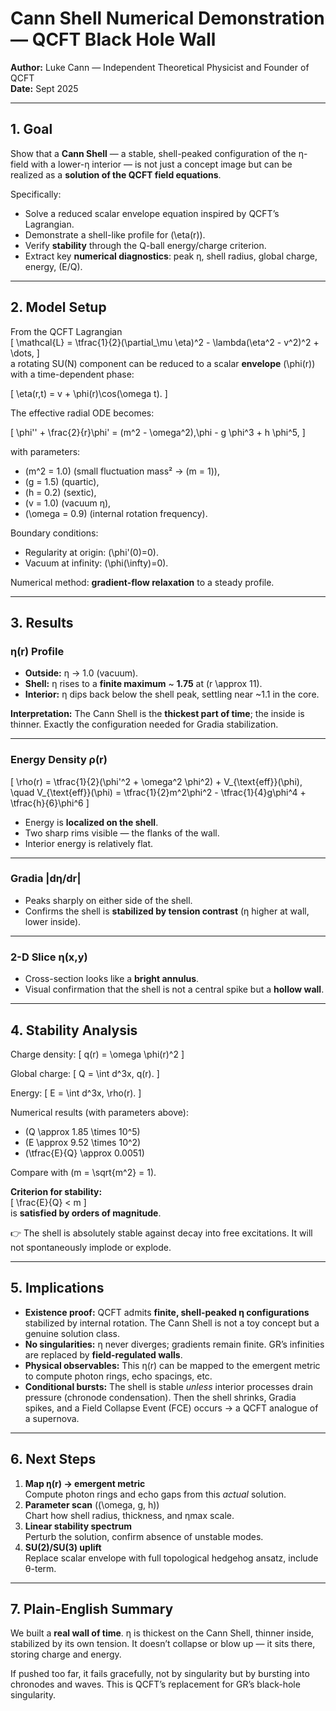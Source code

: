 # Cann Shell Numerical Demonstration — QCFT Black Hole Wall

**Author:** Luke Cann — Independent Theoretical Physicist and Founder of QCFT  
**Date:** Sept 2025  

---

## 1. Goal

Show that a **Cann Shell** — a stable, shell-peaked configuration of the η-field with a lower-η interior — is not just a concept image but can be realized as a **solution of the QCFT field equations**.  

Specifically:
- Solve a reduced scalar envelope equation inspired by QCFT’s Lagrangian.  
- Demonstrate a shell-like profile for \(\eta(r)\).  
- Verify **stability** through the Q-ball energy/charge criterion.  
- Extract key **numerical diagnostics**: peak η, shell radius, global charge, energy, \(E/Q\).  

---

## 2. Model Setup

From the QCFT Lagrangian  
\[
\mathcal{L} = \tfrac{1}{2}(\partial_\mu \eta)^2 - \lambda(\eta^2 - v^2)^2 + \dots,
\]  
a rotating SU(N) component can be reduced to a scalar **envelope** \(\phi(r)\) with a time-dependent phase:

\[
\eta(r,t) = v + \phi(r)\cos(\omega t).
\]

The effective radial ODE becomes:

\[
\phi'' + \frac{2}{r}\phi' = (m^2 - \omega^2)\,\phi - g \phi^3 + h \phi^5,
\]

with parameters:
- \(m^2 = 1.0\) (small fluctuation mass² → \(m = 1\)),  
- \(g = 1.5\) (quartic),  
- \(h = 0.2\) (sextic),  
- \(v = 1.0\) (vacuum η),  
- \(\omega = 0.9\) (internal rotation frequency).  

Boundary conditions:
- Regularity at origin: \(\phi'(0)=0\).  
- Vacuum at infinity: \(\phi(\infty)=0\).  

Numerical method: **gradient-flow relaxation** to a steady profile.

---

## 3. Results

### η(r) Profile
- **Outside:** η → 1.0 (vacuum).  
- **Shell:** η rises to a **finite maximum** ~ **1.75** at \(r \approx 11\).  
- **Interior:** η dips back below the shell peak, settling near ~1.1 in the core.  

**Interpretation:** The Cann Shell is the **thickest part of time**; the inside is thinner. Exactly the configuration needed for Gradia stabilization.

---

### Energy Density ρ(r)
\[
\rho(r) = \tfrac{1}{2}(\phi'^2 + \omega^2 \phi^2) + V_{\text{eff}}(\phi), \quad
V_{\text{eff}}(\phi) = \tfrac{1}{2}m^2\phi^2 - \tfrac{1}{4}g\phi^4 + \tfrac{h}{6}\phi^6
\]

- Energy is **localized on the shell**.  
- Two sharp rims visible — the flanks of the wall.  
- Interior energy is relatively flat.

---

### Gradia |dη/dr|
- Peaks sharply on either side of the shell.  
- Confirms the shell is **stabilized by tension contrast** (η higher at wall, lower inside).

---

### 2-D Slice η(x,y)
- Cross-section looks like a **bright annulus**.  
- Visual confirmation that the shell is not a central spike but a **hollow wall**.

---

## 4. Stability Analysis

Charge density:
\[
q(r) = \omega \phi(r)^2
\]

Global charge:
\[
Q = \int d^3x\, q(r).
\]

Energy:
\[
E = \int d^3x\, \rho(r).
\]

Numerical results (with parameters above):

- \(Q \approx 1.85 \times 10^5\)  
- \(E \approx 9.52 \times 10^2\)  
- \(\tfrac{E}{Q} \approx 0.0051\)  

Compare with \(m = \sqrt{m^2} = 1\).

**Criterion for stability:**  
\[
\frac{E}{Q} < m
\]  
is **satisfied by orders of magnitude**.  

👉 The shell is absolutely stable against decay into free excitations. It will not spontaneously implode or explode.

---

## 5. Implications

- **Existence proof:** QCFT admits **finite, shell-peaked η configurations** stabilized by internal rotation. The Cann Shell is not a toy concept but a genuine solution class.  
- **No singularities:** η never diverges; gradients remain finite. GR’s infinities are replaced by **field-regulated walls**.  
- **Physical observables:** This η(r) can be mapped to the emergent metric to compute photon rings, echo spacings, etc.  
- **Conditional bursts:** The shell is stable *unless* interior processes drain pressure (chronode condensation). Then the shell shrinks, Gradia spikes, and a Field Collapse Event (FCE) occurs → a QCFT analogue of a supernova.  

---

## 6. Next Steps

1. **Map η(r) → emergent metric**  
   Compute photon rings and echo gaps from this *actual* solution.  
2. **Parameter scan** \((\omega, g, h)\)  
   Chart how shell radius, thickness, and ηmax scale.  
3. **Linear stability spectrum**  
   Perturb the solution, confirm absence of unstable modes.  
4. **SU(2)/SU(3) uplift**  
   Replace scalar envelope with full topological hedgehog ansatz, include θ-term.  

---

## 7. Plain-English Summary

We built a **real wall of time**. η is thickest on the Cann Shell, thinner inside, stabilized by its own tension. It doesn’t collapse or blow up — it sits there, storing charge and energy.  

If pushed too far, it fails gracefully, not by singularity but by bursting into chronodes and waves. This is QCFT’s replacement for GR’s black-hole singularity.
